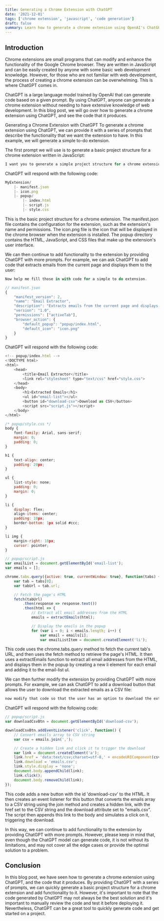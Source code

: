 ```yaml
---
title: Generating a Chrome Extension with ChatGPT
date: '2021-12-01'
tags: ['chrome extension', 'javascript', 'code generation']
draft: false
summary: Learn how to generate a chrome extension using OpenAI's ChatGPT model, and see the code that it produces.
---
```


## Introduction
Chrome extensions are small programs that can modify and enhance the functionality of the Google Chrome browser. They are written in JavaScript and can be easily created by anyone with some basic web development knowledge. However, for those who are not familiar with web development, the process of creating a chrome extension can be overwhelming. This is where ChatGPT comes in.

ChatGPT is a large language model trained by OpenAI that can generate code based on a given prompt. By using ChatGPT, anyone can generate a chrome extension without needing to have extensive knowledge of web development. In this blog post, we will go over how to generate a chrome extension using ChatGPT, and see the code that it produces.

Generating a Chrome Extension with ChatGPT
To generate a chrome extension using ChatGPT, we can provide it with a series of prompts that describe the functionality that we want the extension to have. In this example, we will generate a simple to-do extension.

The first prompt we will use is to generate a basic project structure for a chrome extension written in JavaScript:

```javascript
I want you to generate a simple project structure for a chrome extension written in javascript.
```

ChatGPT will respond with the following code:

```javascript
MyExtension/
    |- manifest.json
    |- icon.png
    |- popup/
        |- index.html
        |- script.js
        |- style.css
```
This is the basic project structure for a chrome extension. The manifest.json file contains the configuration for the extension, such as the extension's name and permissions. The icon.png file is the icon that will be displayed in the chrome browser when the extension is installed. The popup directory contains the HTML, JavaScript, and CSS files that make up the extension's user interface.

We can then continue to add functionality to the extension by providing ChatGPT with more prompts. For example, we can ask ChatGPT to add code that extracts emails from the current page and displays them to the user:

```javascript
Now help me fill those in with code for a simple to do extension.
```
```javascript
// manifest.json
{
    "manifest_version": 2,
    "name": "Email Extractor",
    "description": "Extracts emails from the current page and displays them to the user",
    "version": "1.0",
    "permissions": ["activeTab"],
    "browser_action": {
        "default_popup": "popup/index.html",
        "default_icon": "icon.png"
    }
}
```
ChatGPT will respond with the following code:
```javascript
<!-- popup/index.html -->
<!DOCTYPE html>
<html>
    <head>
        <title>Email Extractor</title>
        <link rel="stylesheet" type="text/css" href="style.css">
    </head>
    <body>
        <h1>Extracted Emails</h1>
        <ul id="email-list"></ul>
        <button id="download-csv">Download as CSV</button>
        <script src="script.js"></script>
    </body>
</html>
```
```javascript
/* popup/style.css */
body {
    font-family: Arial, sans-serif;
    margin: 0;
    padding: 0;
}

h1 {
    text-align: center;
    padding: 20px;
}

ul {
    list-style: none;
    padding: 0;
    margin: 0;
}

li {
    display: flex;
    align-items: center;
    padding: 10px;
    border-bottom: 1px solid #ccc;
}

li img {
    margin-right: 10px;
    cursor: pointer;
}
```

```javascript
// popup/script.js
var emailList = document.getElementById('email-list');
var emails = [];

chrome.tabs.query({active: true, currentWindow: true}, function(tabs) {
    var tab = tabs[0];
    var tabUrl = tab.url;

    // Fetch the page's HTML
    fetch(tabUrl)
        .then(response => response.text())
        .then(html => {
            // Extract all email addresses from the HTML
            emails = extractEmails(html);

            // Display the emails in the popup
            for (var i = 0; i < emails.length; i++) {
                var email = emails[i];
                var emailListItem = document.createElement('li');
```
This code uses the chrome.tabs.query method to fetch the current tab's URL, and then uses the fetch method to retrieve the page's HTML. It then uses a extractEmails function to extract all email addresses from the HTML, and displays them in the popup by creating a new li element for each email and adding it to the email-list ul.

We can then further modify the extension by providing ChatGPT with more prompts. For example, we can ask ChatGPT to add a download button that allows the user to download the extracted emails as a CSV file:

```javascript
now modify that code so that the user has an option to download the extracted emails as a csv.
```
ChatGPT will respond with the following code:

```javascript
// popup/script.js
var downloadCsvBtn = document.getElementById('download-csv');

downloadCsvBtn.addEventListener('click', function() {
    // Convert emails array to CSV string
    var csv = emails.join(',');

    // Create a hidden link and click it to trigger the download
    var link = document.createElement('a');
    link.href = 'data:text/csv;charset=utf-8,' + encodeURIComponent(csv);
    link.download = 'emails.csv';
    link.style.display = 'none';
    document.body.appendChild(link);
    link.click();
    document.body.removeChild(link);
});
```
This code adds a new button with the id 'download-csv' to the HTML. It then creates an event listener for this button that converts the emails array to a CSV string using the join method and creates a hidden link, with the href set to the CSV string and the download attribute set to "emails.csv". The script then appends this link to the body and simulates a click on it, triggering the download.

In this way, we can continue to add functionality to the extension by providing ChatGPT with more prompts. However, please keep in mind that, even though the ChatGPT model can generate code, it is not without its limitations, and may not cover all the edge cases or provide the optimal solution to a problem.

## Conclusion
In this blog post, we have seen how to generate a chrome extension using ChatGPT, and the code that it produces. By providing ChatGPT with a series of prompts, we can quickly generate a basic project structure for a chrome extension and add functionality to it. However, it's important to note that the code generated by ChatGPT may not always be the best solution and it's important to manually review the code and test it before deploying it. Nevertheless, ChatGPT can be a great tool to quickly generate code and get started on a project.